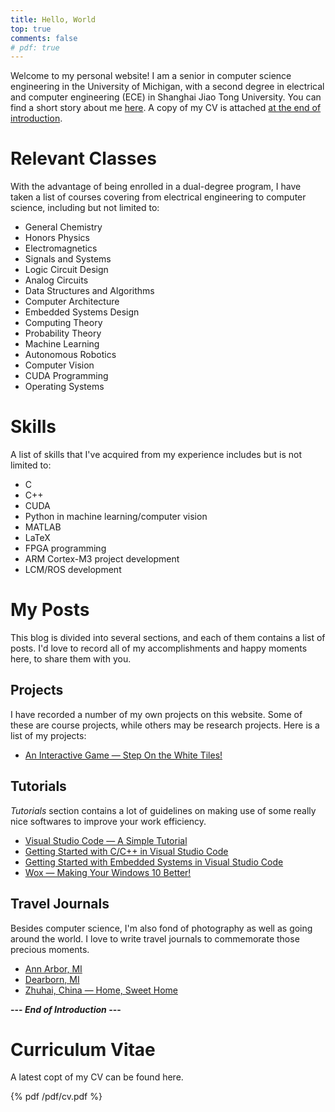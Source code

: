 ```yaml
---
title: Hello, World
top: true
comments: false
# pdf: true
---
```


Welcome to my personal website! I am a senior in computer science engineering in the University of Michigan, with a second degree in electrical and computer engineering (ECE) in Shanghai Jiao Tong University. You can find a short story about me [here](https://shineyruan.github.io/about/). A copy of my CV is attached [at the end of introduction](#curriculum-vitae).

<!-- more -->

# Relevant Classes

With the advantage of being enrolled in a dual-degree program, I have taken a list of courses covering from electrical engineering to computer science, including but not limited to:

* General Chemistry
* Honors Physics
* Electromagnetics
* Signals and Systems
* Logic Circuit Design
* Analog Circuits
* Data Structures and Algorithms
* Computer Architecture
* Embedded Systems Design
* Computing Theory
* Probability Theory
* Machine Learning
* Autonomous Robotics
* Computer Vision
* CUDA Programming
* Operating Systems

# Skills

A list of skills that I've acquired from my experience includes but is not limited to:

* C
* C++
* CUDA
* Python in machine learning/computer vision
* MATLAB
* LaTeX
* FPGA programming
* ARM Cortex-M3 project development
* LCM/ROS development

# My Posts

This blog is divided into several sections, and each of them contains a list of posts. I'd love to record all of my accomplishments and happy moments here, to share them with you.

## Projects

I have recorded a number of my own projects on this website. Some of these are course projects, while others may be research projects. Here is a list of my projects:

* [An Interactive Game &mdash; Step On the White Tiles!](https://shineyruan.github.io/2019/05/03/373Proj/)

## Tutorials

*Tutorials* section contains a lot of guidelines on making use of some really nice softwares to improve your work efficiency.

* [Visual Studio Code &mdash; A Simple Tutorial](https://shineyruan.github.io/2019/03/15/vscode-tutorials/)
* [Getting Started with C/C++ in Visual Studio Code](https://shineyruan.github.io/2019/04/29/vscode-cpp/)
* [Getting Started with Embedded Systems in Visual Studio Code](https://shineyruan.github.io/2019/04/29/vscode-stm32/)
* [Wox &mdash; Making Your Windows 10 Better!](https://shineyruan.github.io/2019/04/29/wox-tutorials/)

## Travel Journals

Besides computer science, I'm also fond of photography as well as going around the world. I love to write travel journals to commemorate those precious moments.

* [Ann Arbor, MI](https://shineyruan.github.io/2019/04/09/Ann-Arbor/)
* [Dearborn, MI](https://shineyruan.github.io/2019/04/09/Dearborn/)
* [Zhuhai, China &mdash; Home, Sweet Home](https://shineyruan.github.io/2019/03/05/Zhuhai/)

**--- *End of Introduction* ---**

# Curriculum Vitae

A latest copt of my CV can be found here. 

{% pdf /pdf/cv.pdf %}
